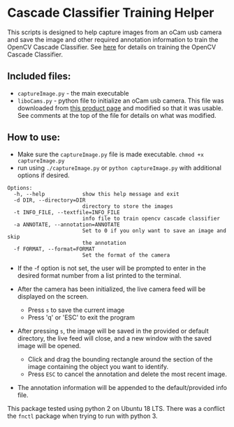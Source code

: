 # Cascade Classifier Training Helper

This scripts is designed to help capture images from an oCam usb camera and save the image and other required annotation information to train the OpenCV Cascade Classifier. See [here](https://docs.opencv.org/3.4/dc/d88/tutorial_traincascade.html) for details on training the OpenCV Cascade Classifier.

## Included files:
- `captureImage.py` - the main executable
- `liboCams.py` - python file to initialize an oCam usb camera. This file was downloaded from [this product page](http://withrobot.com/en/camera/ocam-1cgn-u-t/) and modified so that it was usable. See comments at the top of the file for details on what was modified.

## How to use:
- Make sure the `captureImage.py` file is made executable. `chmod +x captureImage.py`
- run using `./captureImage.py` or `python captureImage.py` with additional options if desired.

```
Options:
  -h, --help            show this help message and exit
  -d DIR, --directory=DIR
                        directory to store the images
  -t INFO_FILE, --textfile=INFO_FILE
                        info file to train opencv cascade classifier
  -a ANNOTATE, --annotation=ANNOTATE
                        Set to 0 if you only want to save an image and skip
                        the annotation
  -f FORMAT, --format=FORMAT
                        Set the format of the camera
```

- If the -f option is not set, the user will be prompted to enter in the desired format number from a list printed to the terminal.

- After the camera has been initialized, the live camera feed will be displayed on the screen.
  - Press `s` to save the current image
  - Press 'q' or 'ESC' to exit the program


- After pressing `s`, the image will be saved in the provided or default directory, the live feed will close, and a new window with the saved image will be opened.
  - Click and drag the bounding rectangle around the section of the image containing the object you want to identify.
  - Press `ESC` to cancel the annotation and delete the most recent image.


- The annotation information will be appended to the default/provided info file.


This package tested using python 2 on Ubuntu 18 LTS. There was a conflict the `fnctl` package when trying to run with python 3.
